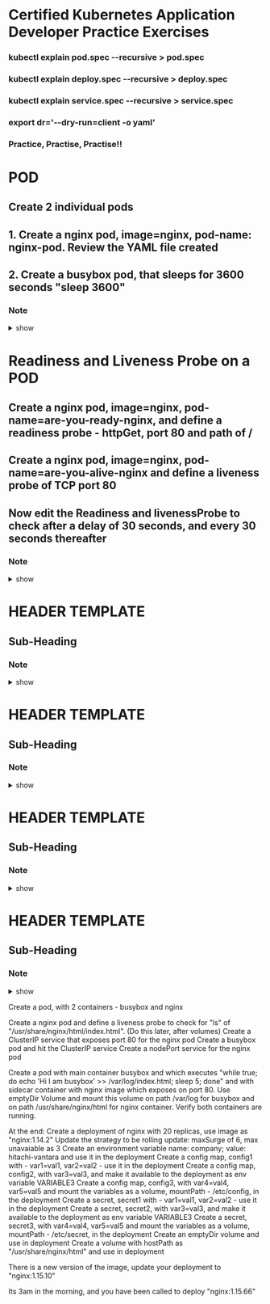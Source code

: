# Certified Kubernetes Application Developer Practice Exercises
### kubectl explain pod.spec --recursive > pod.spec
### kubectl explain deploy.spec --recursive > deploy.spec
### kubectl explain service.spec --recursive > service.spec
### export dr='--dry-run=client -o yaml'
### Practice, Practise, Practise!!

# POD
## Create 2 individual pods
## 1. Create a nginx pod, image=nginx, pod-name: nginx-pod.  Review the YAML file created
## 2. Create a busybox pod, that sleeps for 3600 seconds "sleep 3600"
### Note 

<details><summary>show</summary>
<p>

```bash
k run nginx-pod --image=nginx 
k run nginx-pod --image=nginx  $dr > nginx-pod.yaml

k get pod nginx-pod -o yaml > nginx-pod.yaml

k edit pod nginx-pod 
```
</p>
</details>



# Readiness and Liveness Probe on a POD
## Create a nginx pod, image=nginx, pod-name=are-you-ready-nginx, and define a readiness probe - httpGet, port 80 and path of /
## Create a nginx pod, image=nginx, pod-name=are-you-alive-nginx and define a liveness probe of TCP port 80
## Now edit the Readiness and livenessProbe to check after a delay of 30 seconds, and every 30 seconds thereafter
### Note 

<details><summary>show</summary>
<p>

```bash
k run are-you-ready-nginx --image=nginx $dr > are-you-ready-nginx.yaml

apiVersion: v1
kind: Pod
metadata:
  creationTimestamp: null
  labels:
    run: are-you-ready-nginx
  name: are-you-ready-nginx
spec:
  containers:
  - image: nginx
    name: are-you-ready-nginx
    readinessProbe:
      httpGet:
       path: /
       port: 80
    resources: {}
  dnsPolicy: ClusterFirst
  restartPolicy: Always
status: {}


k run are-you-alive-nginx --image=nginx $dr > are-you-alive-nginx.yaml

apiVersion: v1
kind: Pod
metadata:
  creationTimestamp: null
  labels:
    run: are-you-alive-nginx
  name: are-you-alive-nginx
spec:
  containers:
  - image: nginx
    name: are-you-alive-nginx
    livenessProbe:
      tcpSocket:
        port: 80
    resources: {}
  dnsPolicy: ClusterFirst
  restartPolicy: Always
status: {}



apiVersion: v1
kind: Pod
metadata:
  creationTimestamp: null
  labels:
    run: are-you-ready-nginx
  name: are-you-ready-nginx
spec:
  containers:
  - image: nginx
    name: are-you-ready-nginx
    readinessProbe:
      httpGet:
       path: /
       port: 80
      initialDelaySeconds: 30
      periodSeconds: 30
    resources: {}
  dnsPolicy: ClusterFirst
  restartPolicy: Always
status: {}

apiVersion: v1
kind: Pod
metadata:
  creationTimestamp: null
  labels:
    run: are-you-alive-nginx
  name: are-you-alive-nginx
spec:
  containers:
  - image: nginx
    name: are-you-alive-nginx
    livenessProbe:
      tcpSocket:
        port: 80
      initialDelaySeconds: 30
      periodSeconds: 30
    resources: {}
  dnsPolicy: ClusterFirst
  restartPolicy: Always
status: {}



```
</p>
</details>



# HEADER TEMPLATE
## Sub-Heading
### Note 

<details><summary>show</summary>
<p>

```bash
Solution here.....
```
</p>
</details>




# HEADER TEMPLATE
## Sub-Heading
### Note 

<details><summary>show</summary>
<p>

```bash
Solution here.....
```
</p>
</details>



# HEADER TEMPLATE
## Sub-Heading
### Note 

<details><summary>show</summary>
<p>

```bash
Solution here.....
```
</p>
</details>



# HEADER TEMPLATE
## Sub-Heading
### Note 

<details><summary>show</summary>
<p>

```bash
Solution here.....
```
</p>
</details>




Create a pod, with 2 containers - busybox and nginx 

Create a nginx pod and define a liveness probe to check for "ls" of "/usr/share/nginx/html/index.html". (Do this later, after volumes)
Create a ClusterIP service that exposes port 80 for the nginx pod
Create a busybox pod and hit the ClusterIP service
Create a nodePort service for the nginx pod

Create a pod with main container busybox and which executes "while true; do echo 'Hi I am busybox' >> /var/log/index.html; sleep 5; done" and with sidecar container with nginx image which exposes on port 80. Use emptyDir Volume and mount this volume on path /var/log for busybox and on path /usr/share/nginx/html for nginx container. Verify both containers are running.





At the end:
Create a deployment of nginx with 20 replicas, use image as "nginx:1.14.2"
Update the strategy to be rolling update: maxSurge of 6, max unavaiable as 3
Create an environment variable name: company; value: hitachi-vantara and use it in the deployment
Create a config map, config1 with - var1=val1, var2=val2 - use it in the deployment
Create a config map, config2, with var3=val3, and make it available to the deployment as env variable VARIABLE3
Create a config map, config3, with var4=val4, var5=val5 and mount the variables as a volume, mountPath - /etc/config, in the deployment
Create a secret, secret1 with - var1=val1, var2=val2 - use it in the deployment
Create a secret, secret2, with var3=val3, and make it available to the deployment as env variable VARIABLE3
Create a secret, secret3, with var4=val4, var5=val5 and mount the variables as a volume, mountPath - /etc/secret, in the deployment
Create an emptyDir volume and use in deployment
Create a volume with hostPath as "/usr/share/nginx/html" and use in deployment

There is a new version of the image, update your deployment to "nginx:1.15.10"

Its 3am in the morning, and you have been called to deploy "nginx:1.15.66"

